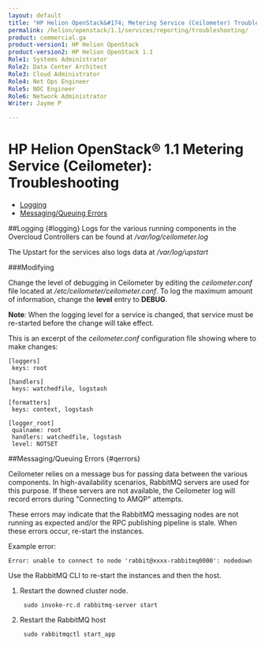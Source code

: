 ```yaml
---
layout: default
title: "HP Helion OpenStack&#174; Metering Service (Ceilometer) Troubleshooting"
permalink: /helion/openstack/1.1/services/reporting/troubleshooting/
product: commercial.ga
product-version1: HP Helion OpenStack
product-version2: HP Helion OpenStack 1.1
Role1: Systems Administrator 
Role2: Data Center Architect 
Role3: Cloud Administrator 
Role4: Net Ops Engineer 
Role5: NOC Engineer 
Role6: Network Administrator
Writer: Jayme P

---
```

<!--UNDER REVISION-->

<script>

function PageRefresh {
onLoad="window.refresh"
}

PageRefresh();

</script>
# HP Helion OpenStack&#174; 1.1 Metering Service (Ceilometer): Troubleshooting

- [Logging](#logging)
- [Messaging/Queuing Errors](#qerrors)

##Logging {#logging}
Logs for the various running components in the Overcloud Controllers can be found at */var/log/ceilometer.log*
 
The Upstart for the services also logs data at */var/log/upstart*

###Modifying

Change the level of debugging in Ceilometer by editing the *ceilometer.conf* file located at */etc/ceilometer/ceilometer.conf*. To log the maximum amount of information, change the **level** entry to **DEBUG**.

**Note**: When the logging level for a service is changed, that service must be re-started before the change will take effect.

This is an excerpt of the *ceilometer.conf* configuration file showing where to make changes:

	[loggers]
	 keys: root
	
	[handlers]
	 keys: watchedfile, logstash
	
	[formatters]
	 keys: context, logstash
	
	[logger_root]
	 qualname: root
	 handlers: watchedfile, logstash
	 level: NOTSET

	
##Messaging/Queuing Errors {#qerrors}

Ceilometer relies on a message bus for passing data between the various components. In high-availability scenarios, RabbitMQ servers are used for this purpose. If these servers are not available, the Ceilometer log will record errors during "Connecting to AMQP" attempts.

These errors may indicate that the RabbitMQ messaging nodes are not running as expected and/or the RPC publishing pipeline is stale. When these errors occur, re-start the instances. 

Example error:
    
    Error: unable to connect to node 'rabbit@xxxx-rabbitmq0000': nodedown
 
Use the RabbitMQ CLI to re-start the instances and then the host.

1. Restart the downed cluster node.
 
		sudo invoke-rc.d rabbitmq-server start
 
3. Restart the RabbitMQ host

		sudo rabbitmqctl start_app


